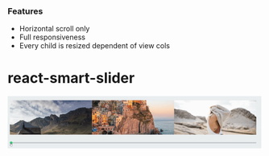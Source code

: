 ### Features

- Horizontal scroll only
- Full responsiveness
- Every child is resized dependent of view cols

# react-smart-slider

![react-smart-slider-demo](assets/react-smart-slider-demo.gif)

